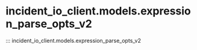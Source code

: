 # incident_io_client.models.expression_parse_opts_v2

::: incident_io_client.models.expression_parse_opts_v2